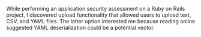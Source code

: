 While performing an application security assessment on a Ruby on Rails project, I discovered upload functionality that allowed users to upload text, CSV, and YAML files. The latter option interested me because reading online suggested YAML deserialization could be a potential vector.
